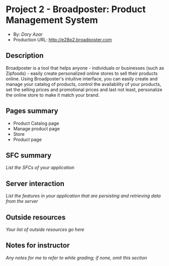 # Project 2 - Broadposter: Product Management System
+ By: *Dory Azar*
+ Production URL: <http://e28p2.broadposter.com>

## Description

Broadposter is a tool that helps anyone - individuals or businesses (such as Zipfoods) - easily create personalized online stores to sell their products online. Using Broadposter's intuitive interface, you can easily create and manage your catalog of products, control the availability of your products, set the selling prices and promotional prices and last not least, personalize the online store to make it match your brand.


## Pages summary
+ Product Catalog page
+ Manage product page
+ Store 
+ Product page


## SFC summary
*List the SFCs of your application*
  
## Server interaction
*List the features in your application that are persisting and retrieving data from the server*

## Outside resources
*Your list of outside resources go here*

## Notes for instructor
*Any notes for me to refer to while grading; if none, omit this section*
